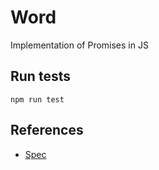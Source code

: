 # Word

Implementation of Promises in JS

## Run tests

```
npm run test
```

## References

- [Spec](https://promisesaplus.com/)
